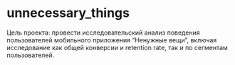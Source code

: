 # unnecessary_things
Цель проекта: провести исследовательский анализ поведения пользователей мобильного приложения “Ненужные вещи”, включая исследование как общей конверсии и retention rate, так и по сегментам пользователей.
